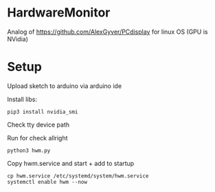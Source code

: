 # HardwareMonitor
Analog of https://github.com/AlexGyver/PCdisplay for linux OS (GPU is NVidia)

# Setup
Upload sketch to arduino via arduino ide

Install libs:
```
pip3 install nvidia_smi
```
Check tty device path

Run for check allright
```
python3 hwm.py
```

Copy hwm.service and start + add to startup
```
cp hwm.service /etc/systemd/system/hwm.service
systemctl enable hwm --now
```
